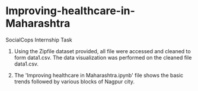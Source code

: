 # Improving-healthcare-in-Maharashtra
SocialCops Internship Task

1. Using the Zipfile dataset provided, all file were accessed and cleaned to form data1.csv. The data visualization was performed on the cleaned file data1.csv.

2. The 'Improving healthcare in Maharashtra.ipynb' file shows the basic trends followed by various blocks of Nagpur city.
